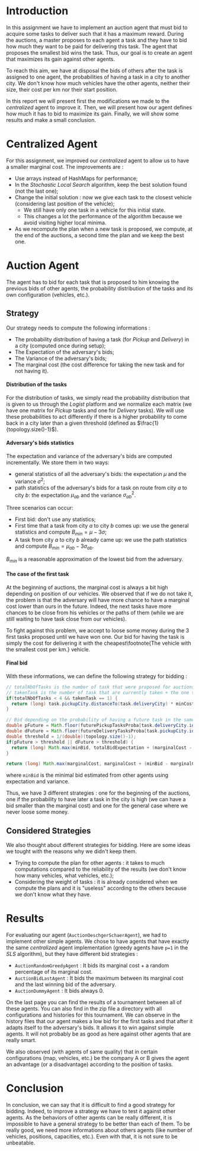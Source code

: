 # Introduction

In this assignment we have to implement an auction agent that must bid to acquire some tasks to deliver such that it has a maximum reward. During the auctions, a master proposes to each agent a task and they have to bid how much they want to be paid for delivering this task. The agent that proposes the smallest bid wins the task. Thus, our goal is to create an agent that maximizes its gain against other agents.

To reach this aim, we have at disposal the bids of others after the task is assigned to one agent, the probabilities of having a task in a city to another city. We don't know how much vehicles have the other agents, neither their size, their cost per km nor their start position.

In this report we will present first the modifications we made to the *centralized* agent to improve it. Then, we will present how our agent defines how much it has to bid to maximize its gain. Finally, we will show some results and make a small conclusion.

# Centralized Agent

For this assignment, we improved our *centralized* agent to allow us to have a smaller marginal cost. The improvements are :

- Use arrays instead of HashMaps for performance;
- In the *Stochastic Local Search* algorithm, keep the best solution found (not the last one);
- Change the initial solution : now we give each task to the closest vehicle (considering last position of the vehicle);
    - We still have only one task in a vehicle for this initial state.
    - This changes a lot the performance of the algorithm because we avoid visiting higher local minima.
- As we recompute the plan when a new task is proposed, we compute, at the end of the auctions, a second time the plan and we keep the best one.

# Auction Agent

The agent has to bid for each task that is proposed to him knowing the previous bids of other agents, the probability distribution of the tasks and its own configuration (vehicles, etc.).

## Strategy

Our strategy needs to compute the following informations :

- The probability distribution of having a task (for *Pickup* and *Delivery*) in a city (computed once during setup);
- The Expectation of the adversary's bids;
- The Variance of the adversary's bids;
- The marginal cost (the cost difference for taking the new task and for not having it).

#### Distribution of the tasks

For the distribution of tasks, we simply read the probability distribution that is given to us through the *Logist* platform and we normalize each matrix (we have one matrix for *Pickup* tasks and one for *Delivery* tasks).
We will use these probabilities to act differently if there is a higher probability to come back in a city later than a given threshold (defined as $\frac{1}{topology.size()-1}$).


#### Adversary's bids statistics

The expectation and variance of the adversary's bids are computed incrementally. We store them in two ways:

- general statistics of all the adversary's bids: the expectation $\mu$ and the variance $\sigma^2$;
- path statistics of the adversary's bids for a task on route from city *a* to city *b*: the expectation $\mu_{ab}$ and the variance $\sigma_{ab}^2$.

Three scenarios can occur:

- First bid: don't use any statistics;
- First time that a task from city *a* to city *b* comes up: we use the general statistics and compute $B_{min} = \mu - 3\sigma$;
- A task from city *a* to city *b* already came up: we use the path statistics and compute $B_{min} = \mu_{ab} - 3\sigma_{ab}$.

$B_{min}$ is a reasonable approximation of the lowest bid from the adversary.

#### The case of the first task

At the beginning of auctions, the marginal cost is always a bit high depending on position of our vehicles. We observed that if we do not take it, the problem is that the adversary will have more chance to have a marginal cost lower than ours in the future. Indeed, the next tasks have more chances to be close from his vehicles or the paths of them (while we are still waiting to have task close from our vehicles).

To fight against this problem, we accept to loose some money during the 3 first tasks proposed until we have won one. Our bid for having the task is simply the cost for delivering it with the cheapest\footnote{The vehicle with the smallest cost per km.} vehicle.

#### Final bid

With these informations, we can define the following strategy for bidding :

```java
// totalNbOfTasks is the number of task that were proposed for auctions
// takenTask is the number of task that are currently taken + the one that is bidding
if(totalNbOfTasks < 4 && takenTask == 1) {
  return (long) task.pickupCity.distanceTo(task.deliveryCity) * minCostPerKm;
}

// Bid depending on the probability of having a future task in the same cities than the current task
double pFuture = Math.floor(futurePickupTasksProba[task.deliveryCity.id] * 1000.0) / 1000.0;
double dFuture = Math.floor(futureDeliveryTasksProba[task.pickupCity.id] * 1000.0) / 1000.0;
double threshold = 1/(double)(topology.size()-1);
if(pFuture > threshold || dFuture > threshold) {
  return (long) Math.max(minBid, totalBidExpectation + (marginalCost - totalBidExpectation)/2);
}

return (long) Math.max(marginalCost, marginalCost + (minBid - marginalCost)/2);
```

where ```minBid``` is the minimal bid estimated from other agents using expectation and variance.

Thus, we have 3 different strategies : one for the beginning of the auctions, one if the probability to have later a task in the city is high (we can have a bid smaller than the marginal cost) and one for the general case where we never loose some money.

## Considered Strategies

We also thought about different strategies for bidding. Here are some ideas we tought with the reasons why we didn't keep them.

- Trying to compute the plan for other agents : it takes to much computations compared to the reliability of the results (we don't know how many vehicles, what vehicles, etc.);
- Considering the weight of tasks : it is already considered when we compute the plans and it is "useless" according to the others because we don't know what they have.

# Results

For evaluating our agent (```AuctionOeschgerSchaerAgent```), we had to implement other simple agents. We chose to have agents that have exactly the same *centralized* agent implementation (greedy agents have ```p=1``` in the *SLS* algorithm), but they have different bid strategies :

- ```AuctionRandomGreedyAgent``` : It bids its marginal cost + a random percentage of its marginal cost.
- ```AuctionBidLastAgent``` : It bids the maximum between its marginal cost and the last winning bid of the adversary.
- ```AuctionDummyAgent``` : It bids always 0.

On the last page you can find the results of a tournament between all of these agents. You can also find in the zip file a directory with all configurations and histories for this tournament. We can observe in the history files that our agent makes a low bid for the first tasks and that after it adapts itself to the adversary's bids. It allows it to win against simple agents. It will not probably be as good as here against other agents that are really smart.

We also observed (with agents of same quality) that in certain configurations (map, vehicles, etc.) be the company A or B gives the agent an advantage (or a disadvantage) according to the position of tasks.

# Conclusion

In conclusion, we can say that it is difficult to find a good strategy for bidding. Indeed, to improve a strategy we have to test it against other agents. As the behaviors of other agents can be really different, it is impossible to have a general strategy to be better than each of them. To be really good, we need more informations about others agents (like number of vehicles, positions, capacities, etc.). Even with that, it is not sure to be unbeatable.
